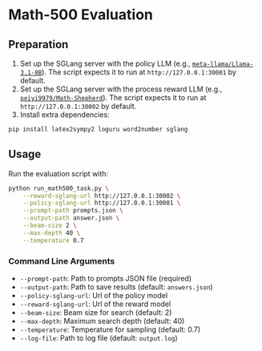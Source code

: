# Math-500 Evaluation

## Preparation

1. Set up the SGLang server with the policy LLM (e.g., [`meta-llama/Llama-3.1-8B`](https://huggingface.co/meta-llama/Llama-3.1-8B)). The script expects it to run at `http://127.0.0.1:30001` by default.
2. Set up the SGLang server with the process reward LLM (e.g., [`peiyi9979/Math-Shepherd`](https://huggingface.co/datasets/peiyi9979/Math-Shepherd)). The script expects it to run at `http://127.0.0.1:30002` by default.
3. Install extra dependencies:
```bash
pip install latex2sympy2 loguru word2number sglang
```


## Usage

Run the evaluation script with:

```bash
python run_math500_task.py \
    --reward-sglang-url http://127.0.0.1:30002 \
    --policy-sglang-url http://127.0.0.1:30001 \
    --prompt-path prompts.json \
    --output-path answer.json \
    --beam-size 2 \
    --max-depth 40 \
    --temperature 0.7
```

### Command Line Arguments

- `--prompt-path`: Path to prompts JSON file (required)
- `--output-path`: Path to save results (default: `answers.json`)
- `--policy-sglang-url`: Url of the policy model
- `--reward-sglang-url`: Url of the reward model
- `--beam-size`: Beam size for search (default: 2)
- `--max-depth`: Maximum search depth (default: 40)
- `--temperature`: Temperature for sampling (default: 0.7)
- `--log-file`: Path to log file (default: `output.log`)
